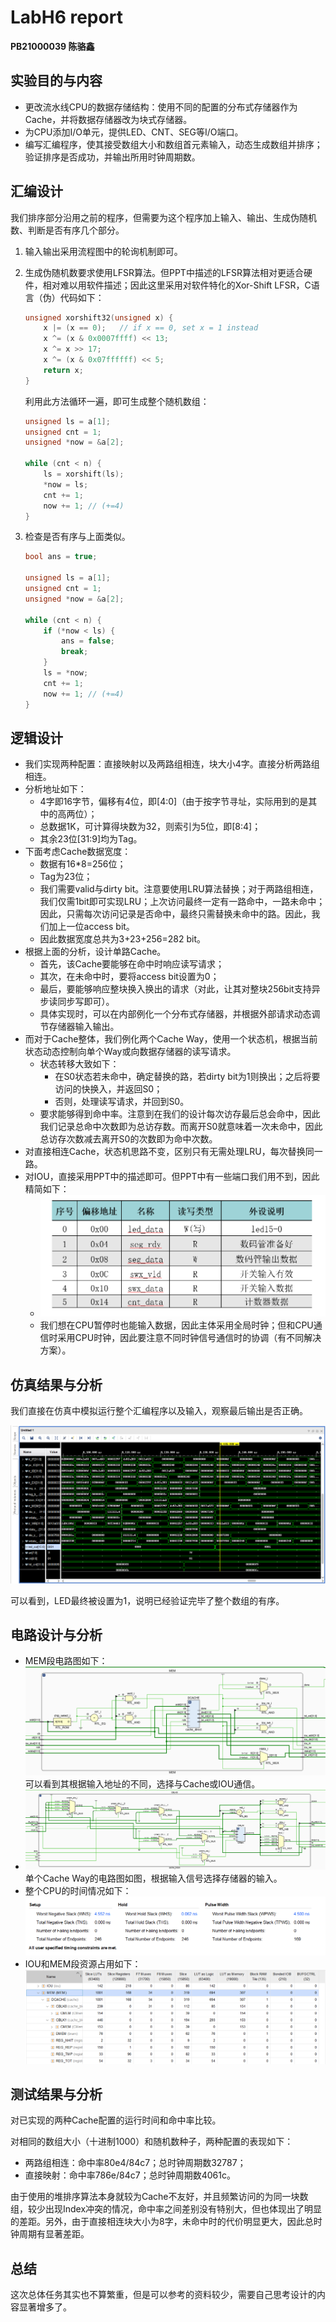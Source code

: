 # LabH6 report

**PB21000039 陈骆鑫**



## 实验目的与内容

- 更改流水线CPU的数据存储结构：使用不同的配置的分布式存储器作为Cache，并将数据存储器改为块式存储器。
- 为CPU添加I/O单元，提供LED、CNT、SEG等I/O端口。
- 编写汇编程序，使其接受数组大小和数组首元素输入，动态生成数组并排序；验证排序是否成功，并输出所用时钟周期数。



## 汇编设计

我们排序部分沿用之前的程序，但需要为这个程序加上输入、输出、生成伪随机数、判断是否有序几个部分。

1. 输入输出采用流程图中的轮询机制即可。

2. 生成伪随机数要求使用LFSR算法。但PPT中描述的LFSR算法相对更适合硬件，相对难以用软件描述；因此这里采用对软件特化的Xor-Shift LFSR，C语言（伪）代码如下：

   ``` C
   unsigned xorshift32(unsigned x) {
       x |= (x == 0);   // if x == 0, set x = 1 instead
       x ^= (x & 0x0007ffff) << 13;
       x ^= x >> 17;
       x ^= (x & 0x07ffffff) << 5;
       return x;
   }
   ```

   利用此方法循环一遍，即可生成整个随机数组：

   ``` C
   unsigned ls = a[1];
   unsigned cnt = 1;
   unsigned *now = &a[2];
   
   while (cnt < n) {
       ls = xorshift(ls);
       *now = ls;
       cnt += 1;
       now += 1; // (+=4)
   }
   ```

3. 检查是否有序与上面类似。

   ``` C
   bool ans = true;
   
   unsigned ls = a[1];
   unsigned cnt = 1;
   unsigned *now = &a[2];
   
   while (cnt < n) {
       if (*now < ls) {
           ans = false;
           break;
       }
       ls = *now;
       cnt += 1;
       now += 1; // (+=4)
   }
   ```

   

## 逻辑设计

- 我们实现两种配置：直接映射以及两路组相连，块大小4字。直接分析两路组相连。
- 分析地址如下：
  - 4字即16字节，偏移有4位，即[4:0]（由于按字节寻址，实际用到的是其中的高两位）；
  - 总数据1K，可计算得块数为32，则索引为5位，即[8:4]；
  - 其余23位[31:9]均为Tag。
- 下面考虑Cache数据宽度：
  - 数据有16*8=256位；
  - Tag为23位；
  - 我们需要valid与dirty bit。注意要使用LRU算法替换；对于两路组相连，我们仅需1bit即可实现LRU；上次访问最终一定有一路命中，一路未命中；因此，只需每次访问记录是否命中，最终只需替换未命中的路。因此，我们加上一位access bit。
  - 因此数据宽度总共为3+23+256=282 bit。
- 根据上面的分析，设计单路Cache。
  - 首先，该Cache要能够在命中时响应读写请求；
  - 其次，在未命中时，要将access bit设置为0；
  - 最后，要能够响应整块换入换出的请求（对此，让其对整块256bit支持异步读同步写即可）。
  - 具体实现时，可以在内部例化一个分布式存储器，并根据外部请求动态调节存储器输入输出。
- 而对于Cache整体，我们例化两个Cache Way，使用一个状态机，根据当前状态动态控制向单个Way或向数据存储器的读写请求。
  - 状态转移大致如下：
    - 在S0状态若未命中，确定替换的路，若dirty bit为1则换出；之后将要访问的快换入，并返回S0；
    - 否则，处理读写请求，并回到S0。
  - 要求能够得到命中率。注意到在我们的设计每次访存最后总会命中，因此我们记录总命中次数即为总访存数。而离开S0就意味着一次未命中，因此总访存次数减去离开S0的次数即为命中次数。
- 对直接相连Cache，状态机思路不变，区别只有无需处理LRU，每次替换同一路。
- 对IOU，直接采用PPT中的描述即可。但PPT中有一些端口我们用不到，因此精简如下：
  - ![image-20230618140641966](images/image-20230618140641966.png)
  - 我们想在CPU暂停时也能输入数据，因此主体采用全局时钟；但和CPU通信时采用CPU时钟，因此要注意不同时钟信号通信时的协调（有不同解决方案）。

## 仿真结果与分析

我们直接在仿真中模拟运行整个汇编程序以及输入，观察最后输出是否正确。

![image-20230618141034392](images/image-20230618141034392.png)

可以看到，LED最终被设置为1，说明已经验证完毕了整个数组的有序。



## 电路设计与分析

- MEM段电路图如下：
  ![image-20230618141250341](images/image-20230618141250341.png)
  可以看到其根据输入地址的不同，选择与Cache或IOU通信。
- ![image-20230618141815557](images/image-20230618141815557.png)
  单个Cache Way的电路图如图，根据输入信号选择存储器的输入。
- 整个CPU的时间情况如下：
  ![image-20230618153954323](images/image-20230618153954323.png)
- IOU和MEM段资源占用如下：
  ![image-20230618154249919](images/image-20230618154249919.png)

## 测试结果与分析

对已实现的两种Cache配置的运行时间和命中率比较。

对相同的数组大小（十进制1000）和随机数种子，两种配置的表现如下：

- 两路组相连：命中率80e4/84c7；总时钟周期数32787；
- 直接映射：命中率786e/84c7；总时钟周期数4061c。

由于使用的堆排序算法本身就较为Cache不友好，并且频繁访问的为同一块数组，较少出现Index冲突的情况，命中率之间差别没有特别大，但也体现出了明显的差距。另外，由于直接相连块大小为8字，未命中时的代价明显更大，因此总时钟周期有显著差距。



## 总结

这次总体任务其实也不算繁重，但是可以参考的资料较少，需要自己思考设计的内容显著增多了。